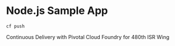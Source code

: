 # Node.js Sample App

```cf push```

Continuous Delivery with Pivotal Cloud Foundry for 480th ISR Wing
